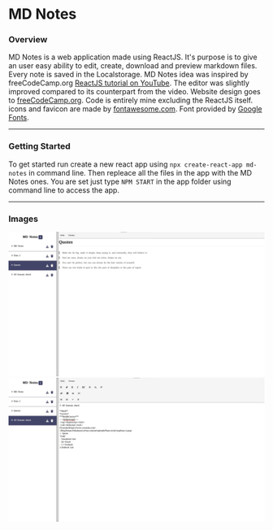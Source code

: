 # MD Notes

### Overview 

MD Notes is a web application made using ReactJS.
It's purpose is to give an user easy ability to edit, create, download and preview markdown files.
Every note is saved in the Localstorage.
MD Notes idea was inspired by freeCodeCamp.org [ReactJS tutorial on YouTube](https://youtu.be/bMknfKXIFA8?t=36647).
The editor was slightly improved compared to its counterpart from the video.
Website design goes to [freeCodeCamp.org](https://www.freecodecamp.org/).
Code is entirely mine excluding the ReactJS itself.
icons and favicon are made by [fontawesome.com](https://fontawesome.com/icons).
Font provided by [Google Fonts](https://fonts.google.com/).

---
### Getting Started

To get started run create a new react app using `npx create-react-app md-notes` in command line.
Then repleace all the files in the app with the MD Notes ones.
You are set just type `NPM START` in the app folder using command line to access the app.

---
### Images
![previewMode Image](/images/previewMode.jpg)
![writeMode Image](/images/writeMode.jpg)